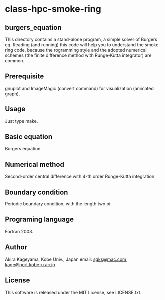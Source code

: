 # class-hpc-smoke-ring

## burgers_equation

This directory contains a stand-alone program, a simple solver of Burgers eq.
Reading (and running) this code will help you to understand the smoke-ring code,
because the rogramming style and the adopted numerical schemes (the finite difference
method with Runge-Kutta integrator) are common.

## Prerequisite

gnuplot and ImageMagic (convert command) for visualization (animated graph).

## Usage

Just type make.

## Basic equation

Burgers equation.

## Numerical method

Second-order central difference with 4-th order Runge-Kutta integration.

## Boundary condition

Periodic boundary condition, with the length two pi.

## Programing language

Fortran 2003.

## Author
Akira Kageyama, Kobe Univ., Japan
email: sgks@mac.com, kage@port.kobe-u.ac.jp

## License
This software is released under the MIT License, see LICENSE.txt.
